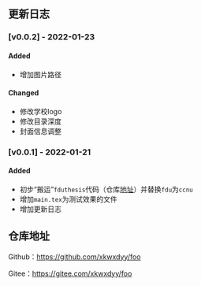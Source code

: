 ## 更新日志

### [v0.0.2] - 2022-01-23

#### Added
- 增加图片路径

#### Changed
- 修改学校logo
- 修改目录深度
- 封面信息调整


### [v0.0.1] - 2022-01-21

#### Added

- 初步“搬运”`fduthesis`代码（仓库[地址](https://github.com/stone-zeng/fduthesis)）并替换`fdu`为`ccnu`
- 增加`main.tex`为测试效果的文件
- 增加更新日志

## 仓库地址

Github：https://github.com/xkwxdyy/foo

Gitee：https://gitee.com/xkwxdyy/foo

